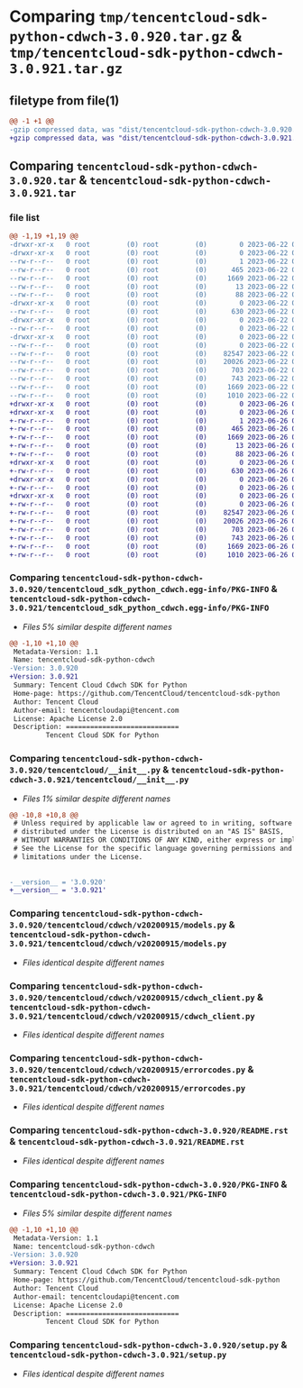# Comparing `tmp/tencentcloud-sdk-python-cdwch-3.0.920.tar.gz` & `tmp/tencentcloud-sdk-python-cdwch-3.0.921.tar.gz`

## filetype from file(1)

```diff
@@ -1 +1 @@
-gzip compressed data, was "dist/tencentcloud-sdk-python-cdwch-3.0.920.tar", last modified: Thu Jun 22 00:19:22 2023, max compression
+gzip compressed data, was "dist/tencentcloud-sdk-python-cdwch-3.0.921.tar", last modified: Mon Jun 26 00:19:21 2023, max compression
```

## Comparing `tencentcloud-sdk-python-cdwch-3.0.920.tar` & `tencentcloud-sdk-python-cdwch-3.0.921.tar`

### file list

```diff
@@ -1,19 +1,19 @@
-drwxr-xr-x   0 root         (0) root         (0)        0 2023-06-22 00:19:22.000000 tencentcloud-sdk-python-cdwch-3.0.920/
-drwxr-xr-x   0 root         (0) root         (0)        0 2023-06-22 00:19:22.000000 tencentcloud-sdk-python-cdwch-3.0.920/tencentcloud_sdk_python_cdwch.egg-info/
--rw-r--r--   0 root         (0) root         (0)        1 2023-06-22 00:19:22.000000 tencentcloud-sdk-python-cdwch-3.0.920/tencentcloud_sdk_python_cdwch.egg-info/dependency_links.txt
--rw-r--r--   0 root         (0) root         (0)      465 2023-06-22 00:19:22.000000 tencentcloud-sdk-python-cdwch-3.0.920/tencentcloud_sdk_python_cdwch.egg-info/SOURCES.txt
--rw-r--r--   0 root         (0) root         (0)     1669 2023-06-22 00:19:22.000000 tencentcloud-sdk-python-cdwch-3.0.920/tencentcloud_sdk_python_cdwch.egg-info/PKG-INFO
--rw-r--r--   0 root         (0) root         (0)       13 2023-06-22 00:19:22.000000 tencentcloud-sdk-python-cdwch-3.0.920/tencentcloud_sdk_python_cdwch.egg-info/top_level.txt
--rw-r--r--   0 root         (0) root         (0)       88 2023-06-22 00:19:22.000000 tencentcloud-sdk-python-cdwch-3.0.920/setup.cfg
-drwxr-xr-x   0 root         (0) root         (0)        0 2023-06-22 00:19:22.000000 tencentcloud-sdk-python-cdwch-3.0.920/tencentcloud/
--rw-r--r--   0 root         (0) root         (0)      630 2023-06-22 00:19:22.000000 tencentcloud-sdk-python-cdwch-3.0.920/tencentcloud/__init__.py
-drwxr-xr-x   0 root         (0) root         (0)        0 2023-06-22 00:19:22.000000 tencentcloud-sdk-python-cdwch-3.0.920/tencentcloud/cdwch/
--rw-r--r--   0 root         (0) root         (0)        0 2023-06-22 00:19:22.000000 tencentcloud-sdk-python-cdwch-3.0.920/tencentcloud/cdwch/__init__.py
-drwxr-xr-x   0 root         (0) root         (0)        0 2023-06-22 00:19:22.000000 tencentcloud-sdk-python-cdwch-3.0.920/tencentcloud/cdwch/v20200915/
--rw-r--r--   0 root         (0) root         (0)        0 2023-06-22 00:19:22.000000 tencentcloud-sdk-python-cdwch-3.0.920/tencentcloud/cdwch/v20200915/__init__.py
--rw-r--r--   0 root         (0) root         (0)    82547 2023-06-22 00:19:22.000000 tencentcloud-sdk-python-cdwch-3.0.920/tencentcloud/cdwch/v20200915/models.py
--rw-r--r--   0 root         (0) root         (0)    20026 2023-06-22 00:19:22.000000 tencentcloud-sdk-python-cdwch-3.0.920/tencentcloud/cdwch/v20200915/cdwch_client.py
--rw-r--r--   0 root         (0) root         (0)      703 2023-06-22 00:19:22.000000 tencentcloud-sdk-python-cdwch-3.0.920/tencentcloud/cdwch/v20200915/errorcodes.py
--rw-r--r--   0 root         (0) root         (0)      743 2023-06-22 00:19:22.000000 tencentcloud-sdk-python-cdwch-3.0.920/README.rst
--rw-r--r--   0 root         (0) root         (0)     1669 2023-06-22 00:19:22.000000 tencentcloud-sdk-python-cdwch-3.0.920/PKG-INFO
--rw-r--r--   0 root         (0) root         (0)     1010 2023-06-22 00:19:22.000000 tencentcloud-sdk-python-cdwch-3.0.920/setup.py
+drwxr-xr-x   0 root         (0) root         (0)        0 2023-06-26 00:19:21.000000 tencentcloud-sdk-python-cdwch-3.0.921/
+drwxr-xr-x   0 root         (0) root         (0)        0 2023-06-26 00:19:21.000000 tencentcloud-sdk-python-cdwch-3.0.921/tencentcloud_sdk_python_cdwch.egg-info/
+-rw-r--r--   0 root         (0) root         (0)        1 2023-06-26 00:19:21.000000 tencentcloud-sdk-python-cdwch-3.0.921/tencentcloud_sdk_python_cdwch.egg-info/dependency_links.txt
+-rw-r--r--   0 root         (0) root         (0)      465 2023-06-26 00:19:21.000000 tencentcloud-sdk-python-cdwch-3.0.921/tencentcloud_sdk_python_cdwch.egg-info/SOURCES.txt
+-rw-r--r--   0 root         (0) root         (0)     1669 2023-06-26 00:19:21.000000 tencentcloud-sdk-python-cdwch-3.0.921/tencentcloud_sdk_python_cdwch.egg-info/PKG-INFO
+-rw-r--r--   0 root         (0) root         (0)       13 2023-06-26 00:19:21.000000 tencentcloud-sdk-python-cdwch-3.0.921/tencentcloud_sdk_python_cdwch.egg-info/top_level.txt
+-rw-r--r--   0 root         (0) root         (0)       88 2023-06-26 00:19:21.000000 tencentcloud-sdk-python-cdwch-3.0.921/setup.cfg
+drwxr-xr-x   0 root         (0) root         (0)        0 2023-06-26 00:19:21.000000 tencentcloud-sdk-python-cdwch-3.0.921/tencentcloud/
+-rw-r--r--   0 root         (0) root         (0)      630 2023-06-26 00:19:21.000000 tencentcloud-sdk-python-cdwch-3.0.921/tencentcloud/__init__.py
+drwxr-xr-x   0 root         (0) root         (0)        0 2023-06-26 00:19:21.000000 tencentcloud-sdk-python-cdwch-3.0.921/tencentcloud/cdwch/
+-rw-r--r--   0 root         (0) root         (0)        0 2023-06-26 00:19:21.000000 tencentcloud-sdk-python-cdwch-3.0.921/tencentcloud/cdwch/__init__.py
+drwxr-xr-x   0 root         (0) root         (0)        0 2023-06-26 00:19:21.000000 tencentcloud-sdk-python-cdwch-3.0.921/tencentcloud/cdwch/v20200915/
+-rw-r--r--   0 root         (0) root         (0)        0 2023-06-26 00:19:21.000000 tencentcloud-sdk-python-cdwch-3.0.921/tencentcloud/cdwch/v20200915/__init__.py
+-rw-r--r--   0 root         (0) root         (0)    82547 2023-06-26 00:19:21.000000 tencentcloud-sdk-python-cdwch-3.0.921/tencentcloud/cdwch/v20200915/models.py
+-rw-r--r--   0 root         (0) root         (0)    20026 2023-06-26 00:19:21.000000 tencentcloud-sdk-python-cdwch-3.0.921/tencentcloud/cdwch/v20200915/cdwch_client.py
+-rw-r--r--   0 root         (0) root         (0)      703 2023-06-26 00:19:21.000000 tencentcloud-sdk-python-cdwch-3.0.921/tencentcloud/cdwch/v20200915/errorcodes.py
+-rw-r--r--   0 root         (0) root         (0)      743 2023-06-26 00:19:21.000000 tencentcloud-sdk-python-cdwch-3.0.921/README.rst
+-rw-r--r--   0 root         (0) root         (0)     1669 2023-06-26 00:19:21.000000 tencentcloud-sdk-python-cdwch-3.0.921/PKG-INFO
+-rw-r--r--   0 root         (0) root         (0)     1010 2023-06-26 00:19:21.000000 tencentcloud-sdk-python-cdwch-3.0.921/setup.py
```

### Comparing `tencentcloud-sdk-python-cdwch-3.0.920/tencentcloud_sdk_python_cdwch.egg-info/PKG-INFO` & `tencentcloud-sdk-python-cdwch-3.0.921/tencentcloud_sdk_python_cdwch.egg-info/PKG-INFO`

 * *Files 5% similar despite different names*

```diff
@@ -1,10 +1,10 @@
 Metadata-Version: 1.1
 Name: tencentcloud-sdk-python-cdwch
-Version: 3.0.920
+Version: 3.0.921
 Summary: Tencent Cloud Cdwch SDK for Python
 Home-page: https://github.com/TencentCloud/tencentcloud-sdk-python
 Author: Tencent Cloud
 Author-email: tencentcloudapi@tencent.com
 License: Apache License 2.0
 Description: ============================
         Tencent Cloud SDK for Python
```

### Comparing `tencentcloud-sdk-python-cdwch-3.0.920/tencentcloud/__init__.py` & `tencentcloud-sdk-python-cdwch-3.0.921/tencentcloud/__init__.py`

 * *Files 1% similar despite different names*

```diff
@@ -10,8 +10,8 @@
 # Unless required by applicable law or agreed to in writing, software
 # distributed under the License is distributed on an "AS IS" BASIS,
 # WITHOUT WARRANTIES OR CONDITIONS OF ANY KIND, either express or implied.
 # See the License for the specific language governing permissions and
 # limitations under the License.
 
 
-__version__ = '3.0.920'
+__version__ = '3.0.921'
```

### Comparing `tencentcloud-sdk-python-cdwch-3.0.920/tencentcloud/cdwch/v20200915/models.py` & `tencentcloud-sdk-python-cdwch-3.0.921/tencentcloud/cdwch/v20200915/models.py`

 * *Files identical despite different names*

### Comparing `tencentcloud-sdk-python-cdwch-3.0.920/tencentcloud/cdwch/v20200915/cdwch_client.py` & `tencentcloud-sdk-python-cdwch-3.0.921/tencentcloud/cdwch/v20200915/cdwch_client.py`

 * *Files identical despite different names*

### Comparing `tencentcloud-sdk-python-cdwch-3.0.920/tencentcloud/cdwch/v20200915/errorcodes.py` & `tencentcloud-sdk-python-cdwch-3.0.921/tencentcloud/cdwch/v20200915/errorcodes.py`

 * *Files identical despite different names*

### Comparing `tencentcloud-sdk-python-cdwch-3.0.920/README.rst` & `tencentcloud-sdk-python-cdwch-3.0.921/README.rst`

 * *Files identical despite different names*

### Comparing `tencentcloud-sdk-python-cdwch-3.0.920/PKG-INFO` & `tencentcloud-sdk-python-cdwch-3.0.921/PKG-INFO`

 * *Files 5% similar despite different names*

```diff
@@ -1,10 +1,10 @@
 Metadata-Version: 1.1
 Name: tencentcloud-sdk-python-cdwch
-Version: 3.0.920
+Version: 3.0.921
 Summary: Tencent Cloud Cdwch SDK for Python
 Home-page: https://github.com/TencentCloud/tencentcloud-sdk-python
 Author: Tencent Cloud
 Author-email: tencentcloudapi@tencent.com
 License: Apache License 2.0
 Description: ============================
         Tencent Cloud SDK for Python
```

### Comparing `tencentcloud-sdk-python-cdwch-3.0.920/setup.py` & `tencentcloud-sdk-python-cdwch-3.0.921/setup.py`

 * *Files identical despite different names*

